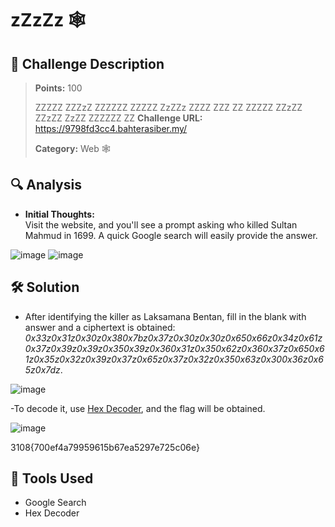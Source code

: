 # zZzZz 🕸️

## 🧾 Challenge Description
> **Points:** 100    
>  
> ZZZZZ ZZZzZ ZZZZZZ ZZZZZ ZzZZz ZZZZ ZZZ ZZ ZZZZZ ZZzZZ ZZzZZ ZzZZ ZZZZZZ ZZ
> **Challenge URL:** https://9798fd3cc4.bahterasiber.my/
>  
> **Category:** Web 🕸 

## 🔍 Analysis
- **Initial Thoughts:**  
Visit the website, and you'll see a prompt asking who killed Sultan Mahmud in 1699. A quick Google search will easily provide the answer.

![image](https://github.com/user-attachments/assets/ae4b3a28-091b-4be2-aec9-d7b33b1e0499)
![image](https://github.com/user-attachments/assets/1681b8f6-d4ee-472d-b037-954ad8757e4f)


## 🛠️ Solution
- After identifying the killer as Laksamana Bentan, fill in the blank with answer and a ciphertext is obtained: *0x33z0x31z0x30z0x380x7bz0x37z0x30z0x30z0x650x66z0x34z0x61z0x37z0x39z0x39z0x350x39z0x360x31z0x350x62z0x360x37z0x650x61z0x35z0x32z0x39z0x37z0x65z0x37z0x32z0x350x63z0x300x36z0x65z0x7dz*.
  
![image](https://github.com/user-attachments/assets/cd8b2c79-87c1-4e5c-b20d-3638ef555403)

-To decode it, use [Hex Decoder](https://gchq.github.io/CyberChef/#recipe=From_Hex('Auto')&input=MHgzM3oweDMxejB4MzB6MHgzODB4N2J6MHgzN3oweDMwejB4MzB6MHg2NTB4NjZ6MHgzNHoweDYxejB4Mzd6MHgzOXoweDM5ejB4MzUweDM5ejB4MzYweDMxejB4MzUweDYyejB4MzYweDM3ejB4NjUweDYxejB4MzV6MHgzMnoweDM5ejB4Mzd6MHg2NXoweDM3ejB4MzJ6MHgzNTB4NjN6MHgzMDB4MzZ6MHg2NXoweDdkeg), and the flag will be obtained.

![image](https://github.com/user-attachments/assets/0756464a-bcb6-423d-a3c6-9dc597a5ecd9)

3108{700ef4a79959615b67ea5297e725c06e}

## 🧰 Tools Used
- Google Search
- Hex Decoder



